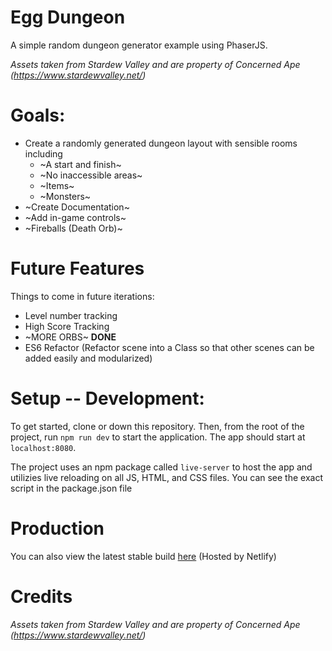 # Egg Dungeon

A simple random dungeon generator example using PhaserJS.

_Assets taken from Stardew Valley and are property of Concerned Ape (https://www.stardewvalley.net/)_

# Goals:

- Create a randomly generated dungeon layout with sensible rooms including
  - ~A start and finish~
  - ~No inaccessible areas~
  - ~Items~
  - ~Monsters~
- ~Create Documentation~
- ~Add in-game controls~
- ~Fireballs (Death Orb)~

# Future Features

Things to come in future iterations:

- Level number tracking
- High Score Tracking
- ~MORE ORBS~ **DONE**
- ES6 Refactor (Refactor scene into a Class so that other scenes can be added easily and modularized)

# Setup -- Development:

To get started, clone or down this repository. Then, from the root of the project, run `npm run dev` to start the application. The app should start at `localhost:8080`.

The project uses an npm package called `live-server` to host the app and utilizies live reloading on all JS, HTML, and CSS files. You can see the exact script in the package.json file

# Production

You can also view the latest stable build [here](https://egg-dungeon.netlify.com) (Hosted by Netlify)

# Credits

_Assets taken from Stardew Valley and are property of Concerned Ape (https://www.stardewvalley.net/)_
